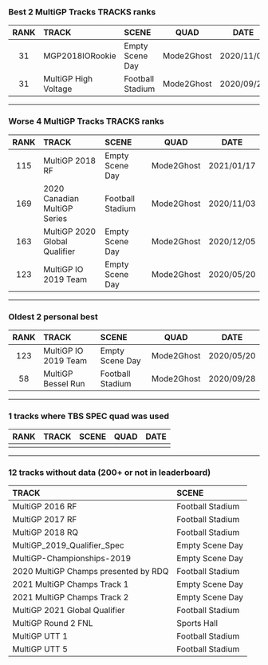 ### Best 2 MultiGP Tracks TRACKS ranks
|RANK|TRACK|SCENE|QUAD|DATE|
|:---:|:---|:---|:---:|:---:|
|31|MGP2018IORookie|Empty Scene Day|Mode2Ghost|2020/11/03|
|31|MultiGP High Voltage|Football Stadium|Mode2Ghost|2020/09/28|
---
### Worse 4 MultiGP Tracks TRACKS ranks
|RANK|TRACK|SCENE|QUAD|DATE|
|:---:|:---|:---|:---:|:---:|
|115|MultiGP 2018 RF|Empty Scene Day|Mode2Ghost|2021/01/17|
|169|2020 Canadian MultiGP Series|Football Stadium|Mode2Ghost|2020/11/03|
|163|MultiGP 2020 Global Qualifier|Empty Scene Day|Mode2Ghost|2020/12/05|
|123|MultiGP IO 2019 Team|Empty Scene Day|Mode2Ghost|2020/05/20|
---
### Oldest 2 personal best
|RANK|TRACK|SCENE|QUAD|DATE|
|:---:|:---|:---|:---:|:---:|
|123|MultiGP IO 2019 Team|Empty Scene Day|Mode2Ghost|2020/05/20|
|58|MultiGP Bessel Run|Football Stadium|Mode2Ghost|2020/09/28|
---
### 1 tracks where TBS SPEC quad was used
|RANK|TRACK|SCENE|QUAD|DATE|
|:---:|:---|:---|:---:|:---:|
||||||
---
### 12 tracks without data (200+ or not in leaderboard)
|TRACK|SCENE|
|:---|:---|
|MultiGP 2016 RF|Football Stadium|
|MultiGP 2017 RF|Football Stadium|
|MultiGP 2018 RQ|Football Stadium|
|MultiGP_2019_Qualifier_Spec|Empty Scene Day|
|MultiGP-Championships-2019|Empty Scene Day|
|2020 MultiGP Champs presented by RDQ|Football Stadium|
|2021 MultiGP Champs Track 1|Empty Scene Day|
|2021 MultiGP Champs Track 2|Empty Scene Day|
|MultiGP 2021 Global Qualifier|Football Stadium|
|MultiGP Round 2 FNL|Sports Hall|
|MultiGP UTT 1|Football Stadium|
|MultiGP UTT 5|Football Stadium|
